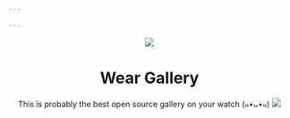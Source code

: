 ```yaml
---

---
```


<p align="center"><img src="https://i.loli.net/2020/05/02/hXfD1v6wEgLuUtW.png" /></p>
<h1 align="center">Wear Gallery</h1>
<p align="center">This is probably the best open source gallery on your watch (๑•ᴗ•๑) <a href="https://github.com/ichenhe/wear-gallery/" target="_blank"><img src="https://img.shields.io/github/stars/ichenhe/wear-gallery?style=social"></a></p>

